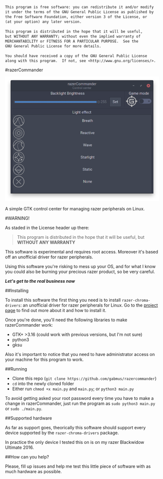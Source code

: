     This program is free software: you can redistribute it and/or modify
    it under the terms of the GNU General Public License as published by
    the Free Software Foundation, either version 3 of the License, or
    (at your option) any later version.

    This program is distributed in the hope that it will be useful,
    but WITHOUT ANY WARRANTY; without even the implied warranty of
    MERCHANTABILITY or FITNESS FOR A PARTICULAR PURPOSE.  See the
    GNU General Public License for more details.

    You should have received a copy of the GNU General Public License
    along with this program.  If not, see <http://www.gnu.org/licenses/>.

#razerCommander

![screenshot](screenshot.png)

A simple GTK control center for managing razer peripherals on Linux.

#WARNING!

As staded in the License header up there:

> This program is distributed in the hope that it will be useful, but **WITHOUT ANY WARRANTY**

This software is experimental and requires root access. Moreover it's based off an unofficial driver for razer peripherals.

Using this software you're risking to mess up your OS, and for what I know you could also be burning your precious razer product, so be very careful.

***Let's get to the real business now***

##Installing

To install this software the first thing you need is to install `razer-chroma-drivers`: an unofficial driver for razer peripherals for Linux. Go to the [project page](https://github.com/pez2001/razer_chroma_drivers/) to find out more about it and how to install it.

Once you're done, you'll need the following libraries to make razerCommander work:
- GTK+ >3.16 (could work with previous versions, but I'm not sure)
- python3
- gksu

Also it's important to notice that you need to have administrator access on your machine for this program to work.

##Running

- Clone this repo (`git clone https://github.com/gabmus/razercommander`)
- `cd` into the newly cloned folder
- Either run `chmod +x main.py` and `main.py`; or `python3 main.py`

To avoid getting asked your root password every time you have to make a change in razerCommander, just run the program as `sudo python3 main.py` or `sudo ./main.py`.

##Supported hardware

As far as support goes, theorically this software should support every device supported by the `razer-chroma-drivers` package.

In practice the only device I tested this on is on my razer Blackwidow Ultimate 2016.

##How can you help?

Please, fill up issues and help me test this little piece of software with as much hardware as possible.
